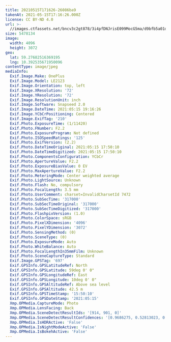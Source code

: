 ```yaml
---
title: 20210515T171626-26086ba9
takenAt: 2021-05-15T17:16:26.000Z
license: CC BY-ND 4.0
url: >-
  //images.ctfassets.net/bncv3c2gt878/3i4pfDNJrisE099MocG5ma/d9bfb5a01db41d26d1646f3d8402ff19/IMG_20210515_175010-01
size: 5478134
image:
  width: 4096
  height: 3072
geo:
  lat: 59.27682516369195
  lng: 10.392535671950096
contentType: image/jpeg
mediaInfo:
  Exif.Image.Make: OnePlus
  Exif.Image.Model: LE2123
  Exif.Image.Orientation: top, left
  Exif.Image.XResolution: '72'
  Exif.Image.YResolution: '72'
  Exif.Image.ResolutionUnit: inch
  Exif.Image.Software: Snapseed 2.0
  Exif.Image.DateTime: 2021:05:15 19:16:26
  Exif.Image.YCbCrPositioning: Centered
  Exif.Image.ExifTag: '210'
  Exif.Photo.ExposureTime: (1/11420)
  Exif.Photo.FNumber: F2.2
  Exif.Photo.ExposureProgram: Not defined
  Exif.Photo.ISOSpeedRatings: '125'
  Exif.Photo.ExifVersion: (2.2)
  Exif.Photo.DateTimeOriginal: 2021:05:15 17:50:10
  Exif.Photo.DateTimeDigitized: 2021:05:15 17:50:10
  Exif.Photo.ComponentsConfiguration: YCbCr
  Exif.Photo.ApertureValue: F2.2
  Exif.Photo.ExposureBiasValue: 0 EV
  Exif.Photo.MaxApertureValue: F2.2
  Exif.Photo.MeteringMode: Center weighted average
  Exif.Photo.LightSource: Unknown
  Exif.Photo.Flash: No, compulsory
  Exif.Photo.FocalLength: 3.5 mm
  Exif.Photo.UserComment: charset=InvalidCharsetId 7472
  Exif.Photo.SubSecTime: '317000'
  Exif.Photo.SubSecTimeOriginal: '317000'
  Exif.Photo.SubSecTimeDigitized: '317000'
  Exif.Photo.FlashpixVersion: (1.0)
  Exif.Photo.ColorSpace: sRGB
  Exif.Photo.PixelXDimension: '4096'
  Exif.Photo.PixelYDimension: '3072'
  Exif.Photo.SensingMethod: (0)
  Exif.Photo.SceneType: (0)
  Exif.Photo.ExposureMode: Auto
  Exif.Photo.WhiteBalance: Auto
  Exif.Photo.FocalLengthIn35mmFilm: Unknown
  Exif.Photo.SceneCaptureType: Standard
  Exif.Image.GPSTag: '697'
  Exif.GPSInfo.GPSLatitudeRef: North
  Exif.GPSInfo.GPSLatitude: 59deg 0' 0"
  Exif.GPSInfo.GPSLongitudeRef: East
  Exif.GPSInfo.GPSLongitude: 10deg 0' 0"
  Exif.GPSInfo.GPSAltitudeRef: Above sea level
  Exif.GPSInfo.GPSAltitude: 42.5 m
  Exif.GPSInfo.GPSTimeStamp: '15:50:10'
  Exif.GPSInfo.GPSDateStamp: '2021:05:15'
  Xmp.OPMedia.CaptureMode: Photo
  Xmp.OPMedia.LensFacing: Back
  Xmp.OPMedia.SceneDetectResultIds: '[914, 901, 0]'
  Xmp.OPMedia.SceneDetectResultConfidences: '[0.9686275, 0.52813023, 0.0]'
  Xmp.OPMedia.IsHDRActive: 'False'
  Xmp.OPMedia.IsNightModeActive: 'False'
  Xmp.OPMedia.IsBokehActive: 'False'
---
```

